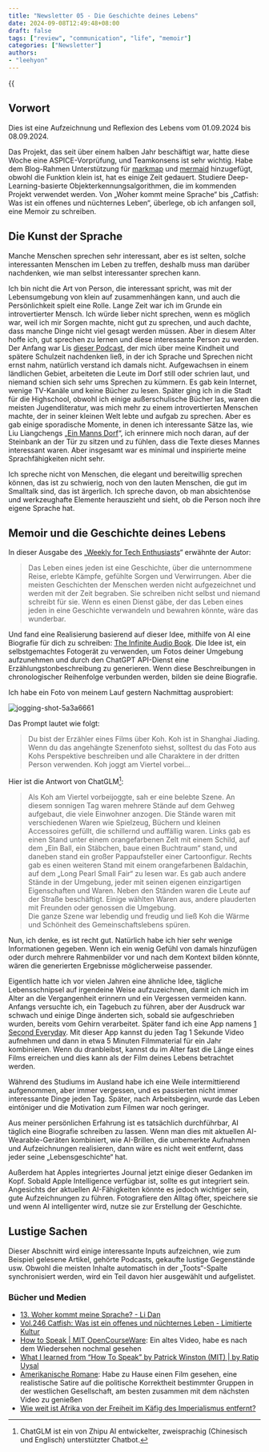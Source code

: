```yaml
---
title: "Newsletter 05 - Die Geschichte deines Lebens"
date: 2024-09-08T12:49:48+08:00
draft: false
tags: ["review", "communication", "life", "memoir"]
categories: ["Newsletter"]
authors:
- "leehyon"
---
```


{{<audio src="audio/life-live.mp3" caption="♪ Life Live - Mayday" >}}

## Vorwort

Dies ist eine Aufzeichnung und Reflexion des Lebens vom 01.09.2024 bis 08.09.2024.

Das Projekt, das seit über einem halben Jahr beschäftigt war, hatte diese Woche eine ASPICE-Vorprüfung, und Teamkonsens ist sehr wichtig. Habe dem Blog-Rahmen Unterstützung für [markmap](https://markmap.js.org/) und [mermaid](https://mermaid.js.org/) hinzugefügt, obwohl die Funktion klein ist, hat es einige Zeit gedauert. Studiere Deep-Learning-basierte Objekterkennungsalgorithmen, die im kommenden Projekt verwendet werden. Von „Woher kommt meine Sprache“ bis „Catfish: Was ist ein offenes und nüchternes Leben“, überlege, ob ich anfangen soll, eine Memoir zu schreiben.

## Die Kunst der Sprache

Manche Menschen sprechen sehr interessant, aber es ist selten, solche interessanten Menschen im Leben zu treffen, deshalb muss man darüber nachdenken, wie man selbst interessanter sprechen kann.

Ich bin nicht die Art von Person, die interessant spricht, was mit der Lebensumgebung von klein auf zusammenhängen kann, und auch die Persönlichkeit spielt eine Rolle. Lange Zeit war ich im Grunde ein introvertierter Mensch. Ich würde lieber nicht sprechen, wenn es möglich war, weil ich mir Sorgen machte, nicht gut zu sprechen, und auch dachte, dass manche Dinge nicht viel gesagt werden müssen. Aber in diesem Alter hoffe ich, gut sprechen zu lernen und diese interessante Person zu werden. Der Anfang war Lis [dieser Podcast](https://www.xiaoyuzhoufm.com/episode/66a8b8937349f7a557936cc9), der mich über meine Kindheit und spätere Schulzeit nachdenken ließ, in der ich Sprache und Sprechen nicht ernst nahm, natürlich verstand ich damals nicht. Aufgewachsen in einem ländlichen Gebiet, arbeiteten die Leute im Dorf still oder schrien laut, und niemand schien sich sehr ums Sprechen zu kümmern. Es gab kein Internet, wenige TV-Kanäle und keine Bücher zu lesen. Später ging ich in die Stadt für die Highschool, obwohl ich einige außerschulische Bücher las, waren die meisten Jugendliteratur, was mich mehr zu einem introvertierten Menschen machte, der in seiner kleinen Welt lebte und aufgab zu sprechen. Aber es gab einige sporadische Momente, in denen ich interessante Sätze las, wie Liu Liangchengs „[Ein Manns Dorf](https://book.douban.com/subject/27603609/)“, ich erinnere mich noch daran, auf der Steinbank an der Tür zu sitzen und zu fühlen, dass die Texte dieses Mannes interessant waren. Aber insgesamt war es minimal und inspirierte meine Sprachfähigkeiten nicht sehr.

Ich spreche nicht von Menschen, die elegant und bereitwillig sprechen können, das ist zu schwierig, noch von den lauten Menschen, die gut im Smalltalk sind, das ist ärgerlich. Ich spreche davon, ob man absichtenöse und werkzeughafte Elemente herauszieht und sieht, ob die Person noch ihre eigene Sprache hat.

## Memoir und die Geschichte deines Lebens

In dieser Ausgabe des „[Weekly for Tech Enthusiasts](https://www.ruanyifeng.com/blog/2024/09/weekly-issue-316.html)“ erwähnte der Autor:

> Das Leben eines jeden ist eine Geschichte, über die unternommene Reise, erlebte Kämpfe, gefühlte Sorgen und Verwirrungen. Aber die meisten Geschichten der Menschen werden nicht aufgezeichnet und werden mit der Zeit begraben. Sie schreiben nicht selbst und niemand schreibt für sie. Wenn es einen Dienst gäbe, der das Leben eines jeden in eine Geschichte verwandeln und bewahren könnte, wäre das wunderbar.

Und fand eine Realisierung basierend auf dieser Idee, mithilfe von AI eine Biografie für dich zu schreiben: [The Infinite Audio Book](https://www.lampysecurity.com/post/the-infinite-audio-book). Die Idee ist, ein selbstgemachtes Fotogerät zu verwenden, um Fotos deiner Umgebung aufzunehmen und durch den ChatGPT API-Dienst eine Erzählungstonbeschreibung zu generieren. Wenn diese Beschreibungen in chronologischer Reihenfolge verbunden werden, bilden sie deine Biografie.

Ich habe ein Foto von meinem Lauf gestern Nachmittag ausprobiert:

![jogging-shot-5a3a6661](https://images.kohsruhe.com/2024/jogging-shot-5a3a6661.jpeg)

Das Prompt lautet wie folgt:

> Du bist der Erzähler eines Films über Koh. Koh ist in Shanghai Jiading. Wenn du das angehängte Szenenfoto siehst, solltest du das Foto aus Kohs Perspektive beschreiben und alle Charaktere in der dritten Person verwenden. Koh joggt am Viertel vorbei...

Hier ist die Antwort von ChatGLM[^1]:

> Als Koh am Viertel vorbeijoggte, sah er eine belebte Szene. An diesem sonnigen Tag waren mehrere Stände auf dem Gehweg aufgebaut, die viele Einwohner anzogen. Die Stände waren mit verschiedenen Waren wie Spielzeug, Büchern und kleinen Accessoires gefüllt, die schillernd und auffällig waren. Links gab es einen Stand unter einem orangefarbenen Zelt mit einem Schild, auf dem „Ein Ball, ein Stäbchen, baue einen Buchtraum“ stand, und daneben stand ein großer Pappaufsteller einer Cartoonfigur. Rechts gab es einen weiteren Stand mit einem orangefarbenen Baldachin, auf dem „Long Pearl Small Fair“ zu lesen war. Es gab auch andere Stände in der Umgebung, jeder mit seinen eigenen einzigartigen Eigenschaften und Waren. Neben den Ständen waren die Leute auf der Straße beschäftigt. Einige wählten Waren aus, andere plauderten mit Freunden oder genossen die Umgebung. \
> Die ganze Szene war lebendig und freudig und ließ Koh die Wärme und Schönheit des Gemeinschaftslebens spüren.

[^1]: ChatGLM ist ein von Zhipu AI entwickelter, zweisprachig (Chinesisch und Englisch) unterstützter Chatbot.

Nun, ich denke, es ist recht gut. Natürlich habe ich hier sehr wenige Informationen gegeben. Wenn ich ein wenig Gefühl von damals hinzufügen oder durch mehrere Rahmenbilder vor und nach dem Kontext bilden könnte, wären die generierten Ergebnisse möglicherweise passender.

Eigentlich hatte ich vor vielen Jahren eine ähnliche Idee, tägliche Lebensschnipsel auf irgendeine Weise aufzuzeichnen, damit ich mich im Alter an die Vergangenheit erinnern und ein Vergessen vermeiden kann. Anfangs versuchte ich, ein Tagebuch zu führen, aber der Ausdruck war schwach und einige Dinge änderten sich, sobald sie aufgeschrieben wurden, bereits vom Gehirn verarbeitet. Später fand ich eine App namens [1 Second Everyday](https://1se.co/). Mit dieser App kannst du jeden Tag 1 Sekunde Video aufnehmen und dann in etwa 5 Minuten Filmmaterial für ein Jahr kombinieren. Wenn du dranbleibst, kannst du im Alter fast die Länge eines Films erreichen und dies kann als der Film deines Lebens betrachtet werden.

Während des Studiums im Ausland habe ich eine Weile intermittierend aufgenommen, aber immer vergessen, und es passierten nicht immer interessante Dinge jeden Tag. Später, nach Arbeitsbeginn, wurde das Leben eintöniger und die Motivation zum Filmen war noch geringer.

Aus meiner persönlichen Erfahrung ist es tatsächlich durchführbar, AI täglich eine Biografie schreiben zu lassen. Wenn man dies mit aktuellen AI-Wearable-Geräten kombiniert, wie AI-Brillen, die unbemerkte Aufnahmen und Aufzeichnungen realisieren, dann wäre es nicht weit entfernt, dass jeder seine „Lebensgeschichte“ hat.

Außerdem hat Apples integriertes Journal jetzt einige dieser Gedanken im Kopf. Sobald Apple Intelligence verfügbar ist, sollte es gut integriert sein. Angesichts der aktuellen AI-Fähigkeiten könnte es jedoch wichtiger sein, gute Aufzeichnungen zu führen. Fotografiere den Alltag öfter, speichere sie und wenn AI intelligenter wird, nutze sie zur Erstellung der Geschichte.

## Lustige Sachen

Dieser Abschnitt wird einige interessante Inputs aufzeichnen, wie zum Beispiel gelesene Artikel, gehörte Podcasts, gekaufte lustige Gegenstände usw. Obwohl die meisten Inhalte automatisch in der „Toots“-Spalte synchronisiert werden, wird ein Teil davon hier ausgewählt und aufgelistet.

### Bücher und Medien

- [13. Woher kommt meine Sprache? - Li Dan](https://www.xiaoyuzhoufm.com/episode/66a8b8937349f7a557936cc9)
- [Vol.246 Catfish: Was ist ein offenes und nüchternes Leben - Limitierte Kultur](https://www.xiaoyuzhoufm.com/episode/66d6451f681fedcf8f54e8b4)
- [How to Speak | MIT OpenCourseWare](https://ocw.mit.edu/courses/res-tll-005-how-to-speak-january-iap-2018/pages/how-to-speak/): Ein altes Video, habe es nach dem Wiedersehen nochmal gesehen
- [What I learned from “How To Speak” by Patrick Winston (MIT) | by Ratip Uysal](https://ratipuysal.medium.com/what-i-learned-from-how-to-speak-by-patrick-winston-mit-7f1061b0cda9)
- [Amerikanische Romane](https://movie.douban.com/subject/36212631/): Habe zu Hause einen Film gesehen, eine realistische Satire auf die politische Korrektheit bestimmter Gruppen in der westlichen Gesellschaft, am besten zusammen mit dem nächsten Video zu genießen
- [Wie weit ist Afrika von der Freiheit im Käfig des Imperialismus entfernt?](https://www.bilibili.com/video/BV12T421z7wT/?share_source=copy_web&vd_source=53a0ff566a6234997f4932cf01f4f7ce)
